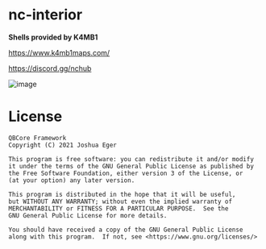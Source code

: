 # nc-interior

**Shells provided by K4MB1**

https://www.k4mb1maps.com/

https://discord.gg/nchub

![image](https://user-images.githubusercontent.com/57848836/158275226-e80563dc-5b71-4883-a485-997878b8d440.png)

# License

    QBCore Framework
    Copyright (C) 2021 Joshua Eger

    This program is free software: you can redistribute it and/or modify
    it under the terms of the GNU General Public License as published by
    the Free Software Foundation, either version 3 of the License, or
    (at your option) any later version.

    This program is distributed in the hope that it will be useful,
    but WITHOUT ANY WARRANTY; without even the implied warranty of
    MERCHANTABILITY or FITNESS FOR A PARTICULAR PURPOSE.  See the
    GNU General Public License for more details.

    You should have received a copy of the GNU General Public License
    along with this program.  If not, see <https://www.gnu.org/licenses/>

